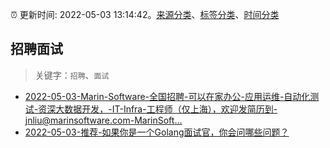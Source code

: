 :alarm_clock: 更新时间: 2022-05-03 13:14:42。[来源分类](../README.md)、[标签分类](../TAGS.md)、[时间分类](../TIMELINE.md)

## 招聘面试


> 关键字：`招聘`、`面试`



- [2022-05-03-Marin-Software-全国招聘-可以在家办公-应用运维-自动化测试-资深大数据开发，-IT-Infra-工程师（仅上海），欢迎发简历到-jnliu@marinsoftware.com-MarinSoft...](https://www.v2ex.com/t/850656) 
- [2022-05-03-推荐-如果你是一个Golang面试官，你会问哪些问题？](https://toutiao.io/k/0acpnu3) 